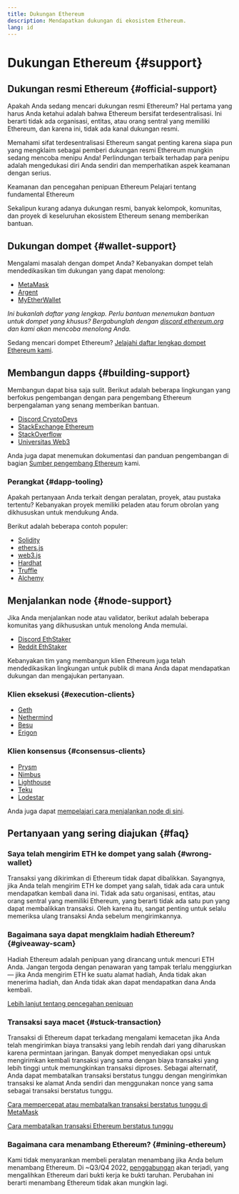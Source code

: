 ```yaml
---
title: Dukungan Ethereum
description: Mendapatkan dukungan di ekosistem Ethereum.
lang: id
---
```


# Dukungan Ethereum \{#support}

## Dukungan resmi Ethereum \{#official-support}

Apakah Anda sedang mencari dukungan resmi Ethereum? Hal pertama yang harus Anda ketahui adalah bahwa Ethereum bersifat terdesentralisasi. Ini berarti tidak ada organisasi, entitas, atau orang sentral yang memiliki Ethereum, dan karena ini, tidak ada kanal dukungan resmi.

Memahami sifat terdesentralisasi Ethereum sangat penting karena siapa pun yang mengklaim sebagai pemberi dukungan resmi Ethereum mungkin sedang mencoba menipu Anda! Perlindungan terbaik terhadap para penipu adalah mengedukasi diri Anda sendiri dan memperhatikan aspek keamanan dengan serius.

<DocLink to="/security/">
  Keamanan dan pencegahan penipuan Ethereum
</DocLink>

<DocLink to="/learn/">
  Pelajari tentang fundamental Ethereum
</DocLink>

Sekalipun kurang adanya dukungan resmi, banyak kelompok, komunitas, dan proyek di keseluruhan ekosistem Ethereum senang memberikan bantuan.

## Dukungan dompet \{#wallet-support}

Mengalami masalah dengan dompet Anda? Kebanyakan dompet telah mendedikasikan tim dukungan yang dapat menolong:

- [MetaMask](https://metamask.zendesk.com/hc/)
- [Argent](https://support.argent.xyz/hc/)
- [MyEtherWallet](https://help.myetherwallet.com/)

_Ini bukanlah daftar yang lengkap. Perlu bantuan menemukan bantuan untuk dompet yang khusus? Bergabunglah dengan [discord ethereum.org](https://discord.gg/ethereum-org) dan kami akan mencoba menolong Anda._

Sedang mencari dompet Ethereum? [Jelajahi daftar lengkap dompet Ethereum kami](/wallets/find-wallet/).

## Membangun dapps \{#building-support}

Membangun dapat bisa saja sulit. Berikut adalah beberapa lingkungan yang berfokus pengembangan dengan para pengembang Ethereum berpengalaman yang senang memberikan bantuan.

- [Discord CryptoDevs](https://discord.gg/Z9TA39m8Yu)
- [StackExchange Ethereum](https://ethereum.stackexchange.com/)
- [StackOverflow](https://stackoverflow.com/questions/tagged/web3)
- [Universitas Web3](https://www.web3.university/)

Anda juga dapat menemukan dokumentasi dan panduan pengembangan di bagian [Sumber pengembang Ethereum](/developers/) kami.

### Perangkat \{#dapp-tooling}

Apakah pertanyaan Anda terkait dengan peralatan, proyek, atau pustaka tertentu? Kebanyakan proyek memiliki peladen atau forum obrolan yang dikhususkan untuk mendukung Anda.

Berikut adalah beberapa contoh populer:

- [Solidity](https://gitter.im/ethereum/solidity)
- [ethers.js](https://discord.gg/6jyGVDK6Jx)
- [web3.js](https://discord.gg/GsABYQu4sC)
- [Hardhat](https://discord.gg/xtrMGhmbfZ)
- [Truffle](https://discord.gg/8uKcsccEYE)
- [Alchemy](http://alchemy.com/discord)

## Menjalankan node \{#node-support}

Jika Anda menjalankan node atau validator, berikut adalah beberapa komunitas yang dikhususkan untuk menolong Anda memulai.

- [Discord EthStaker](https://discord.gg/ethstaker)
- [Reddit EthStaker](https://www.reddit.com/r/ethstaker)

Kebanyakan tim yang membangun klien Ethereum juga telah mendedikasikan lingkungan untuk publik di mana Anda dapat mendapatkan dukungan dan mengajukan pertanyaan.

### Klien eksekusi \{#execution-clients}

- [Geth](https://discord.gg/FqDzupGyYf)
- [Nethermind](https://discord.gg/YJx3pm8z5C)
- [Besu](https://discord.gg/p8djYngzKN)
- [Erigon](https://github.com/ledgerwatch/erigon/issues)

### Klien konsensus \{#consensus-clients}

- [Prysm](https://discord.gg/prysmaticlabs)
- [Nimbus](https://discord.gg/nSmEH3qgFv)
- [Lighthouse](https://discord.gg/cyAszAh)
- [Teku](https://discord.gg/7hPv2T6)
- [Lodestar](https://discord.gg/aMxzVcr)

Anda juga dapat [mempelajari cara menjalankan node di sini](/developers/docs/nodes-and-clients/run-a-node/).

## Pertanyaan yang sering diajukan \{#faq}

### Saya telah mengirim ETH ke dompet yang salah \{#wrong-wallet}

Transaksi yang dikirimkan di Ethereum tidak dapat dibalikkan. Sayangnya, jika Anda telah mengirim ETH ke dompet yang salah, tidak ada cara untuk mendapatkan kembali dana ini. Tidak ada satu organisasi, entitas, atau orang sentral yang memiliki Ethereum, yang berarti tidak ada satu pun yang dapat membalikkan transaksi. Oleh karena itu, sangat penting untuk selalu memeriksa ulang transaksi Anda sebelum mengirimkannya.

### Bagaimana saya dapat mengklaim hadiah Ethereum? \{#giveaway-scam}

Hadiah Ethereum adalah penipuan yang dirancang untuk mencuri ETH Anda. Jangan tergoda dengan penawaran yang tampak terlalu menggiurkan — jika Anda mengirim ETH ke suatu alamat hadiah, Anda tidak akan menerima hadiah, dan Anda tidak akan dapat mendapatkan dana Anda kembali.

[Lebih lanjut tentang pencegahan penipuan](/security/#common-scams)

### Transaksi saya macet \{#stuck-transaction}

Transaksi di Ethereum dapat terkadang mengalami kemacetan jika Anda telah mengirimkan biaya transaksi yang lebih rendah dari yang diharuskan karena permintaan jaringan. Banyak dompet menyediakan opsi untuk mengirimkan kembali transaksi yang sama dengan biaya transaksi yang lebih tinggi untuk memungkinkan transaksi diproses. Sebagai alternatif, Anda dapat membatalkan transaksi berstatus tunggu dengan mengirimkan transaksi ke alamat Anda sendiri dan menggunakan nonce yang sama sebagai transaksi berstatus tunggu.

[Cara mempercepat atau membatalkan transaksi berstatus tunggu di MetaMask](https://metamask.zendesk.com/hc/en-us/articles/360015489251-How-to-speed-up-or-cancel-a-pending-transaction)

[Cara membatalkan transaksi Ethereum berstatus tunggu](https://info.etherscan.com/how-to-cancel-ethereum-pending-transactions/)

### Bagaimana cara menambang Ethereum? \{#mining-ethereum}

Kami tidak menyarankan membeli peralatan menambang jika Anda belum menambang Ethereum. Di ~Q3/Q4 2022, [penggabungan](/roadmap/merge/) akan terjadi, yang mengalihkan Ethereum dari bukti kerja ke bukti taruhan. Perubahan ini berarti menambang Ethereum tidak akan mungkin lagi.
